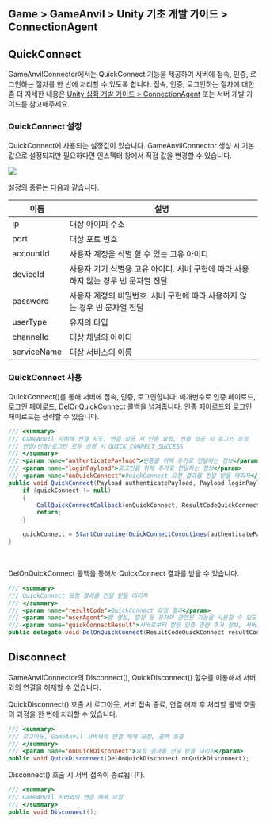 ## Game > GameAnvil > Unity 기초 개발 가이드 > ConnectionAgent

## QuickConnect

GameAnvilConnector에서는 QuickConnect 기능을 제공하여 서버에 접속, 인증, 로그인하는 절차를 한 번에 처리할 수 있도록 합니다. 접속, 인증, 로그인하는 절차에 대한 좀 더 자세한 내용은 [Unity 심화 개발 가이드 > ConnectionAgent](../unity-advanced/unity-advanced-02-connector) 또는 서버 개발 가이드를 참고해주세요.

### QuickConnect 설정

QuickConnect에 사용되는 설정값이 있습니다.
GameAnvilConnector 생성 시 기본값으로 설정되지만 필요하다면 인스펙터 창에서 직접 값을 변경할 수 있습니다.

![](https://static.toastoven.net/prod_gameanvil/images/unity-basic/03-connection-agent/01-config.png)

설정의 종류는 다음과 같습니다.

| 이름 | 설명 |
| --- | --- |
| ip | 대상 아이피 주소 |
| port | 대상 포트 번호 |
| accountId | 사용자 계정을 식별 할 수 있는 고유 아이디 |
| deviceId | 사용자 기기 식별용 고유 아이디. 서버 구현에 따라 사용하지 않는 경우 빈 문자열 전달 |
| password | 사용자 계정의 비밀번호. 서버 구현에 따라 사용하지 않는 경우 빈 문자열 전달 |
| userType | 유저의 타입 |
| channelId | 대상 채널의 아이디 |
| serviceName | 대상 서비스의 이름 |

### QuickConnect 사용

QuickConnect()를 통해 서버에 접속, 인증, 로그인합니다.
매개변수로 인증 페이로드, 로그인 페이로드, DelOnQuickConnect 콜백을 넘겨줍니다. 인증 페이로드와 로그인 페이로드는 생략할 수 있습니다.

```csharp
/// <summary>
/// GameAnvil 서버에 연결 시도, 연결 성공 시 인증 요청, 인증 성공 시 로그인 요청
/// 연결/인증/로그인 모두 성공 시 QUICK_CONNECT_SUCCESS
/// </summary>
/// <param name="authenticatePayload">인증을 위해 추가로 전달하는 정보</param>
/// <param name="loginPayload">로그인을 위해 추가로 전달하는 정보</param>
/// <param name="onQuickConnect">QuickConnect 요청 결과를 전달 받을 대리자</param>
public void QuickConnect(Payload authenticatePayload, Payload loginPayload, DelOnQuickConnect onQuickConnect){
    if (quickConnect != null)
    {
        CallQuickConnectCallback(onQuickConnect, ResultCodeQuickConnect.QUICK_CONNECT_ALREADY_REQUESTED, null, null);
        return;
    }

    quickConnect = StartCoroutine(QuickConnectCoroutines(authenticatePayload, loginPayload, onQuickConnect, new QuickConnectResult()));
}
```

<br>

DelOnQuickConnect 콜백을 통해서 QuickConnect 결과를 받을 수 있습니다.

```csharp
/// <summary>
/// QuickConnect 요청 결과를 전달 받을 대리자
/// </summary>
/// <param name="resultCode">QuickConnect 요청 결과</param>
/// <param name="userAgent">방 생성, 입장 등 유저와 관련된 기능을 사용할 수 있도록 해주는 에이전트</param>
/// <param name="quickConnectResult">서버로부터 받은 인증 관련 추가 정보, 서버로부터 받은 로그인 관련 추가 정보, 연결 요청 결과, 인증 요청 결과, 로그인 요청 결과 묶음</param>
public delegate void DelOnQuickConnect(ResultCodeQuickConnect resultCode, UserAgent userAgent, QuickConnectResult quickConnectResult);
```

## Disconnect

GameAnvilConnector의 Disconnect(), QuickDisconnect() 함수를 이용해서 서버와의 연결을 해제할 수 있습니다. 

QuickDisconnect() 호출 시 로그아웃, 서버 접속 종료, 연결 해제 후 처리할 콜백 호출의 과정을 한 번에 처리할 수 있습니다.

```csharp
/// <summary>
/// 로그아웃, GameAnvil 서버와의 연결 해제 요청, 콜백 호출
/// </summary>
/// <param name="onQuickDisconnect">요청 결과를 전달 받을 대리자</param>
public void QuickDisconnect(DelOnQuickDisconnect onQuickDisconnect);
```

Disconnect() 호출 시 서버 접속이 종료됩니다.

```csharp
/// <summary>
/// GameAnvil 서버와의 연결 해제 요청
/// </summary>
public void Disconnect();
```

